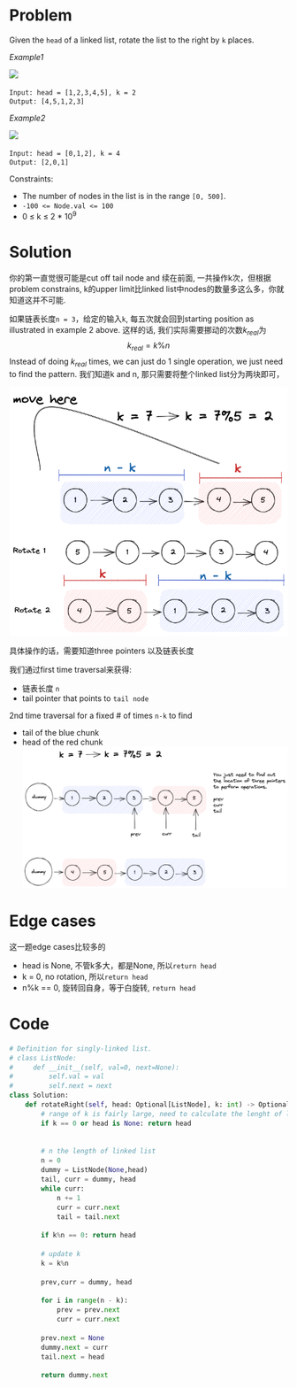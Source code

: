 # Problem

Given the `head` of a linked list, rotate the list to the right by `k` places.

*Example1*

![](https://assets.leetcode.com/uploads/2020/11/13/rotate1.jpg)
```
Input: head = [1,2,3,4,5], k = 2
Output: [4,5,1,2,3]
```

*Example2*

![](https://assets.leetcode.com/uploads/2020/11/13/roate2.jpg)
```
Input: head = [0,1,2], k = 4
Output: [2,0,1]
```
Constraints:

- The number of nodes in the list is in the range `[0, 500]`.
- `-100 <= Node.val <= 100`
- 0 $\leq$ k $\leq$ 2 * $10^9$

# Solution

你的第一直觉很可能是cut off tail node and 续在前面, 一共操作k次，但根据problem constrains, k的upper limit比linked list中nodes的数量多这么多，你就知道这并不可能. 

如果链表长度`n = 3`，给定的输入`k`, 每五次就会回到starting position as illustrated in example 2 above. 这样的话, 我们实际需要挪动的次数$k_{real}$为
$$
k_{real} = k\%n
$$
Instead of doing $k_{real}$ times, we can just do 1 single operation, we just need to find the pattern. 我们知道k and n, 那只需要将整个linked list分为两块即可，

![](./61-1.png)

具体操作的话，需要知道three pointers 以及链表长度

我们通过first time traversal来获得:
- 链表长度 `n`
- tail pointer that points to `tail node`

2nd time traversal for a fixed # of times `n-k` to find
- tail of the blue chunk
- head of the red chunk
![](61-2.png)


# Edge cases
这一题edge cases比较多的
- head is None, 不管k多大，都是None, 所以`return head`
- k = 0, no rotation, 所以`return head` 
- n%k == 0, 旋转回自身，等于白旋转, `return head`

# Code
```python
# Definition for singly-linked list.
# class ListNode:
#     def __init__(self, val=0, next=None):
#         self.val = val
#         self.next = next
class Solution:
    def rotateRight(self, head: Optional[ListNode], k: int) -> Optional[ListNode]:
        # range of k is fairly large, need to calculate the lenght of linked list and modulus it.
        if k == 0 or head is None: return head
        

        # n the length of linked list
        n = 0
        dummy = ListNode(None,head)
        tail, curr = dummy, head
        while curr:
            n += 1
            curr = curr.next
            tail = tail.next

        if k%n == 0: return head
        
        # update k
        k = k%n

        prev,curr = dummy, head
        
        for i in range(n - k):
            prev = prev.next
            curr = curr.next
        
        prev.next = None
        dummy.next = curr
        tail.next = head
    
        return dummy.next
```
